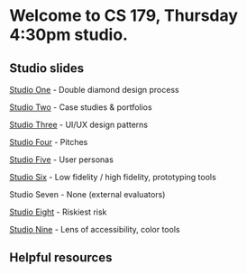 # Welcome to CS 179, Thursday 4:30pm studio. 


## Studio slides

[Studio One](https://docs.google.com/presentation/d/1aRVEjmfBFUrSb6IGjjMS72by_WyKBIFJwiNpEqvEPT4/edit?usp=sharing) - Double diamond design process

[Studio Two](https://docs.google.com/presentation/d/1osNe-NNRz04cv25ofk3-fKy-T-wEBe_9NfqgnQASccE/edit?usp=sharing) - Case studies & portfolios

[Studio Three](https://docs.google.com/presentation/d/1Tm1Fl9Am4myMUsTosfi6MIaa3euR17Dz7JTn-P0HtP0/edit?usp=sharing) - UI/UX design patterns

[Studio Four](https://docs.google.com/presentation/d/1Whtip6jxl20phWq94R_HhJOkZxgPBLmdSrxWVvxwBkQ/edit?usp=sharing) - Pitches

[Studio Five](https://docs.google.com/presentation/d/1ZnYPBtHDcT4aeYyG7ecTp9AMcezAVhIPMLkqwW6hfDE/edit?usp=sharing) - User personas

[Studio Six](https://docs.google.com/presentation/d/1-X8yurJY29djNhhCC6ViFfN7fFMulauEyVutU7NDFiM/edit?usp=sharing) - Low fidelity / high fidelity, prototyping tools

Studio Seven - None (external evaluators)

[Studio Eight](https://docs.google.com/presentation/d/17axPrMVVhfKuMCC8a0bozWYALtADsJ22Zmccws7kA_I/edit?usp=sharing) - Riskiest risk

[Studio Nine](https://docs.google.com/presentation/d/1PbQWwhIAo0pohs4rghLo_SZ8vS-Z9RN0MvwNJcoqPRw/edit?usp=sharing) - Lens of accessibility, color tools



## Helpful resources
